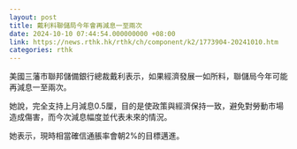 ```yaml
---
layout: post
title: 戴利料聯儲局今年會再減息一至兩次
date: 2024-10-10 07:44:54.000000000 +08:00
link: https://news.rthk.hk/rthk/ch/component/k2/1773904-20241010.htm
categories: rthk
---
```


美國三藩市聯邦儲備銀行總裁戴利表示，如果經濟發展一如所料，聯儲局今年可能再減息一至兩次。

她說，完全支持上月減息0.5厘，目的是使政策與經濟保持一致，避免對勞動市場造成傷害，而今次減息幅度並代表未來的情況。

她表示，現時相當確信通脹率會朝2%的目標邁進。

